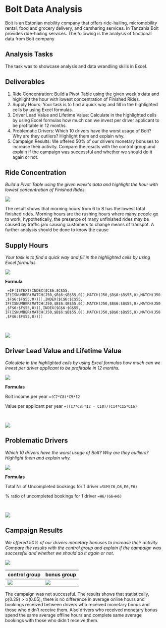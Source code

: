 # Bolt Data Analysis
Bolt is an Estonian mobility company that offers ride-hailing, micromobility rental, food and grocery delivery, and carsharing services. In Tanzania Bolt provides ride-hailing services. The following is the analysis of finctional data from Bolt company 

## Analysis Tasks
The task was to showcase analysis and data wrandling skills in Excel. 

## Deliverables						
1) Ride Concentration: Build a Pivot Table using the given week's data and highlight the hour with lowest concentration of Finished Rides.						
2) Supply Hours: Your task is to find a quick way and fill in the highlighted cells by using Excel formulas.						
3) Driver Lead Value and Lifetime Value: Calculate in the highlighted cells by using Excel formulas how much can we invest per driver applicant to be profitable in 12 months.						
4) Problematic Drivers: Which 10 drivers have the worst usage of Bolt? Why are they outliers? Highlight them and explain why.						
5) Campaign Results: We offered 50% of our drivers monetary bonuses to increase their activity. Compare the results with the control group and explain if the campaign was successful and whether we should do it again or not.						

## Ride Concentration
*Build a Pivot Table using the given week's data and highlight the hour with lowest concentration of Finished Rides.*

![](Pivot_table.jpg)

The result shows that morning hours from 6 to 8 has the lowest total finished rides. Morning hours are the rushing hours where many people go to work, hypothetically, the presence of many unfinished rides may be caused by traffic jam causing customers to change means of transpot. A further analysis should be done to know the cause

## Supply Hours 
*Your task is to find a quick way and fill in the highlighted cells by using Excel formulas.*

![](functions.jpg)

**Formula**

`` =IF(ISTEXT(INDEX($C$6:$C$55, IF(ISNUMBER(MATCH(J50,$B$6:$B$55,0)),MATCH(J50,$B$6:$B$55,0),MATCH(J50,$F$6:$F$55,0)))),INDEX($C$6:$C$55, IF(ISNUMBER(MATCH(J50,$B$6:$B$55,0)),MATCH(J50,$B$6:$B$55,0),MATCH(J50,$F$6:$F$55,0))),INDEX($G$6:$G$55, IF(ISNUMBER(MATCH(J50,$B$6:$B$55,0)),MATCH(J50,$B$6:$B$55,0),MATCH(J50,$F$6:$F$55,0))))``

<br/>

![](function_results.jpg)

## Driver Lead Value and Lifetime Value 
*Calculate in the highlighted cells by using Excel formulas how much can we invest per driver applicant to be profitable in 12 months.*

![](formula.jpg)

**Formulas**

Bolt income per year
``=(C7*C8)*C9*12``
<br/>

Value per applicant per year
``=((C7*C8)*12 - C10)/(C14*C15*C16)``

<br/>

![](formula_result.jpg)

## Problematic Drivers
*Which 10 drivers have the worst usage of Bolt? Why are they outliers? Highlight them and explain why.*

![](drivers.jpg)

**Formulas**

Total Nr of Uncompleted bookings for 1 driver
`=SUM(C6,D6,E6,F6)`
<br/>

% ratio of uncompleted bookings for 1 driver
`=H6/(G6+H6)`

<br/>

![](driver_result.jpg)

## Campaign Results
*We offered 50% of our drivers monetary bonuses to increase their activity. Compare the results with the control group and explain if the campaign was successful and whether we should do it again or not.*

![](campaign.jpg)

|control group|bonus group|
|---|---|
|![](control_group.jpg)|![](bonus_group.jpg)|


The campaign was not successful. The results shows that statistically, p(0.29) > α(0.05), there is no difference in average online hours and bookings received between drivers who received monetary bonus and those who didn't receive them. Also drivers who received monetary bonus spend the same average offline hours and complete same average bookings with those who didn't receive them.
		
		
		
		
		
		
		
		
		
		
		
		
		
		
		
		
		
		
		
		
		


